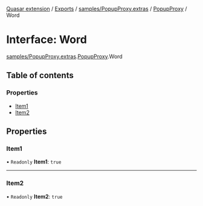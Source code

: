 [Quasar extension](../index.md) / [Exports](../modules.md) / [samples/PopupProxy.extras](../modules/samples_PopupProxy_extras.md) / [PopupProxy](../modules/samples_PopupProxy_extras.PopupProxy.md) / Word

# Interface: Word

[samples/PopupProxy.extras](../modules/samples_PopupProxy_extras.md).[PopupProxy](../modules/samples_PopupProxy_extras.PopupProxy.md).Word

## Table of contents

### Properties

- [Item1](samples_PopupProxy_extras.PopupProxy.Word.md#item1)
- [Item2](samples_PopupProxy_extras.PopupProxy.Word.md#item2)

## Properties

### Item1

• `Readonly` **Item1**: ``true``

___

### Item2

• `Readonly` **Item2**: ``true``
